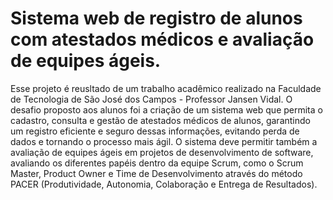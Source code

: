 # Sistema web de registro de alunos com atestados médicos e avaliação de equipes ágeis.
Esse projeto é reusltado de um trabalho acadêmico realizado na Faculdade de Tecnologia de São José dos Campos - Professor Jansen Vidal.
O desafio proposto aos alunos foi a criação de um sistema web que permita o cadastro, consulta e
gestão de atestados médicos de alunos, garantindo um registro eficiente e seguro
dessas informações, evitando perda de dados e tornando o processo mais ágil. O sistema
deve permitir também a avaliação de equipes ágeis em projetos de desenvolvimento de
software, avaliando os diferentes papéis dentro da equipe Scrum, como o Scrum Master, Product Owner e Time de Desenvolvimento através do método PACER (Produtividade, Autonomia, Colaboração e Entrega de Resultados).


